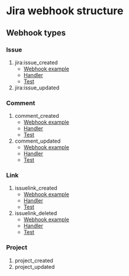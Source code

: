 # Jira webhook structure

## Webhook types

### Issue

1. jira:issue_created
    * [Webhook example](../../test/fixtures/webhooks/issue/created.json)
    * [Handler](../../src/bot/create-room.js)
    * [Test](../../test/bot/create-room.test.js)
2. jira:issue_updated
<!-- 3. jira:issue_deleted -->

### Comment

1. comment_created
    * [Webhook example](../../test/fixtures/webhooks/comment/created.json)
    * [Handler](../../src/bot/post-comment.js)
    * [Test](../../test/bot/post-comment.test.js)
2. comment_updated
    * [Webhook example](../../test/fixtures/webhooks/comment/updated.json)
    * [Handler](../../src/bot/post-comment.js)
    * [Test](../../test/bot/post-comment.test.js)

### Link

1. issuelink_created
    * [Webhook example](../../test/fixtures/webhooks/issuelink/created.json)
    * [Handler](../../src/bot/post-new-links.js)
    * [Test](../../test/bot/post-new-links.test.js)
2. issuelink_deleted
    * [Webhook example](../../test/fixtures/issuelink-deleted.json)
    * [Handler](../../src/bot/post-link-deleted.js)
    * [Test](../../test/bot/post-link-deleted.test.js)

### Project

1. project_created
2. project_updated
<!-- 3. project_deleted -->
